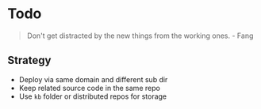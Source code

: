 # Todo

> Don't get distracted by the new things from the working ones. - Fang

## Strategy

- Deploy via same domain and different sub dir
- Keep related source code in the same repo
- Use `kb` folder or distributed repos for storage
